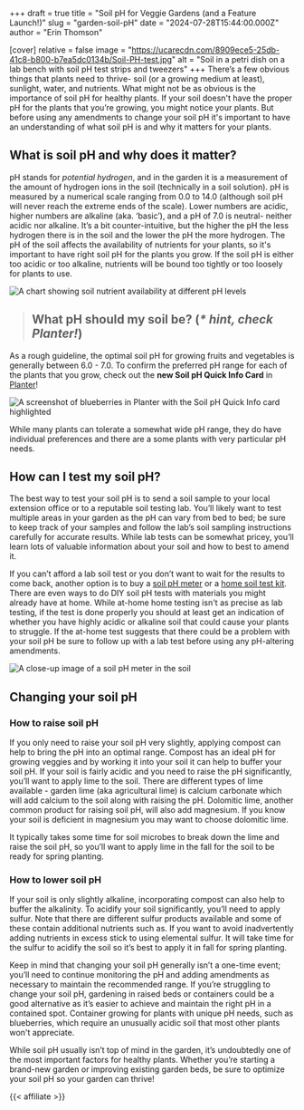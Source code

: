 +++
draft = true
title = "Soil pH for Veggie Gardens (and a Feature Launch!)"
slug = "garden-soil-pH"
date = "2024-07-28T15:44:00.000Z"
author = "Erin Thomson"

[cover]
relative = false
image = "https://ucarecdn.com/8909ece5-25db-41c8-b800-b7ea5dc0134b/Soil-PH-test.jpg"
alt = "Soil in a petri dish on a lab bench with soil pH test strips and tweezers"
+++
There’s a few obvious things that plants need to thrive- soil (or a growing medium at least), sunlight, water, and nutrients. What might not be as obvious is the importance of soil pH for healthy plants. If your soil doesn't have the proper pH for the plants that you’re growing, you might notice your plants. But before using any amendments to change your soil pH it's important to have an understanding of what soil pH is and why it matters for your plants.

## What is soil pH and why does it matter?

pH stands for *potential hydrogen*, and in the garden it is a measurement of the amount of hydrogen ions in the soil (technically in a soil solution). pH is measured by a numerical scale ranging from 0.0 to 14.0 (although soil pH will never reach the extreme ends of the scale). Lower numbers are acidic, higher numbers are alkaline (aka. ‘basic’), and a pH of 7.0 is neutral- neither acidic nor alkaline. It’s a bit counter-intuitive, but the higher the pH the less hydrogen there is in the soil and the lower the pH the more hydrogen. The pH of the soil affects the availability of nutrients for your plants, so it's important to have right soil pH for the plants you grow. If the soil pH is either too acidic or too alkaline, nutrients will be bound too tightly or too loosely for plants to use.

![A chart showing soil nutrient availability at different pH levels](https://ucarecdn.com/b4e45b50-7a33-4252-8d90-4631b6601a26/Soil-pH-chart.jpg)

> ## What pH should my soil be? (*\* hint, check Planter!*)

As a rough guideline, the optimal soil pH for growing fruits and vegetables is generally between 6.0 - 7.0. To confirm the preferred pH range for each of the plants that you grow, check out the **new Soil pH Quick Info Card** in [Planter](https://planter.garden/gardens)! 

![A screenshot of blueberries in Planter with the Soil pH Quick Info card highlighted](https://ucarecdn.com/c9e4f1e8-1dfd-4057-bd38-d430d0cd6f23/Blueberries_pH_Planter.jpg)

While many plants can tolerate a somewhat wide pH range, they do have individual preferences and there are a some plants with very particular pH needs.

## How can I test my soil pH?

The best way to test your soil pH is to send a soil sample to your local extension office or to a reputable soil testing lab. You’ll likely want to test multiple areas in your garden as the pH can vary from bed to bed; be sure to keep track of your samples and follow the lab’s soil sampling instructions carefully for accurate results. While lab tests can be somewhat pricey, you’ll learn lots of valuable information about your soil and how to best to amend it.

If you can’t afford a lab soil test or you don’t want to wait for the results to come back, another option is to buy a [soil pH meter](https://www.amazon.com/s?k=soil+pH+meter) or a [home soil test kit](https://www.amazon.com/Luster-Leaf-Rapitest-Soil-1602/dp/B01HQXF0PS). There are even ways to do DIY soil pH tests with materials you might already have at home. While at-home home testing isn't as precise as lab testing, if the test is done properly you should at least get an indication of whether you have highly acidic or alkaline soil that could cause your plants to struggle. If the at-home test suggests that there could be a problem with your soil pH be sure to follow up with a lab test before using any pH-altering amendments.

![A close-up image of a soil pH meter in the soil](https://ucarecdn.com/ba7dca0d-42ec-4cb0-9722-a5386c4e909f/pH-meter_Planter.jpg)

## Changing your soil pH

### How to raise soil pH

If you only need to raise your soil pH very slightly, applying compost can help to bring the pH into an optimal range. Compost has an ideal pH for growing veggies and by working it into your soil it can help to buffer your soil pH. If your soil is fairly acidic and you need to raise the pH significantly, you’ll want to apply lime to the soil. There are different types of lime available - garden lime (aka agricultural lime) is calcium carbonate which will add calcium to the soil along with raising the pH. Dolomitic lime, another common product for raising soil pH, will also add magnesium. If you know your soil is deficient in magnesium you may want to choose dolomitic lime.

It typically takes some time for soil microbes to break down the lime and raise the soil pH, so you’ll want to apply lime in the fall for the soil to be ready for spring planting.

### How to lower soil pH

If your soil is only slightly alkaline, incorporating compost can also help to buffer the alkalinity. To acidify your soil significantly, you’ll need to apply sulfur. Note that there are different sulfur products available and some of these contain additional nutrients such as. If you want to avoid inadvertently adding nutrients in excess stick to using elemental sulfur. It will take time for the sulfur to acidify the soil so it’s best to apply it in fall for spring planting.

Keep in mind that changing your soil pH generally isn’t a one-time event; you’ll need to continue monitoring the pH and adding amendments as necessary to maintain the recommended range. If you’re struggling to change your soil pH, gardening in raised beds or containers could be a good alternative as it’s easier to achieve and maintain the right pH in a contained spot. Container growing for plants with unique pH needs, such as blueberries, which require an unusually acidic soil that most other plants won't appreciate.

While soil pH usually isn’t top of mind in the garden, it’s undoubtedly one of the most important factors for healthy plants. Whether you’re starting a brand-new garden or improving existing garden beds, be sure to optimize your soil pH so your garden can thrive!

{{< affiliate >}}
